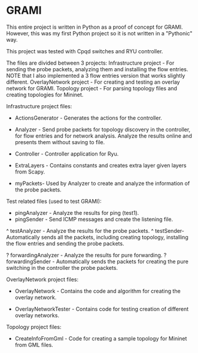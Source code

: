 # GRAMI
This entire project is written in Python as a proof of concept for GRAMI. However, this was my first Python project so it is not written in
a "Pythonic" way.

This project was tested with Cpqd switches and RYU controller.

The files are divided between 3 projects:
Infrastructure project - For sending the probe packets, analyzing them and installing the flow entries.
                         NOTE that I also implemented a 3 flow entries version that works slightly different.
OverlayNetwork project - For creating and testing an overlay network for GRAMI.
Topology project - For parsing topology files and creating topologies for Mininet.

Infrastructure project files:

* ActionsGenerator - Generates the actions for the controller.

* Analyzer - Send probe packets for topology discovery in the controller, for flow entries and for network analysis. Analyze the results online and presents them without saving to file.

* Controller - Controller application for Ryu.

* ExtraLayers - Contains constants and creates extra layer given layers from Scapy.

* myPackets- Used by Analyzer to create and analyze the information of the probe packets.

Test related files (used to test GRAMI):
+ pingAnalyzer - Analyze the results for ping (test1).
+ pingSender - Send ICMP messages and create the listening file.

^ testAnalyzer - Analyze the results for the probe packets.
^ testSender- Automatically sends all the packets, including creating topology, installing the flow entries and sending the probe packets.

? forwardingAnalyzer - Analyze the results for pure forwarding.
? forwardingSender - Automatically sends the packets for creating the pure switching in the controller the probe packets.

OverlayNetwork project files:

* OverlayNetwork - Contains the code and algorithm for creating the overlay network.

* OverlayNetworkTester - Contains code for testing creation of different overlay networks.

Topology project files:

* CreateInfoFromGml - Code for creating a sample topology for Mininet from GML files.

